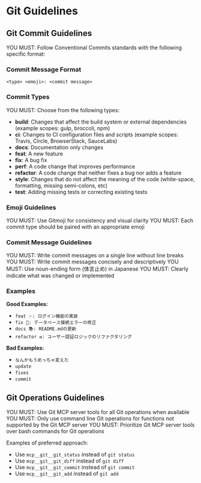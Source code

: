 # Git Guidelines

## Git Commit Guidelines

YOU MUST: Follow Conventional Commits standards with the following specific format:

### Commit Message Format

```text
<type> <emoji>: <commit message>
```

### Commit Types

YOU MUST: Choose from the following types:

- **build**: Changes that affect the build system or external dependencies (example scopes: gulp, broccoli, npm)
- **ci**: Changes to CI configuration files and scripts (example scopes: Travis, Circle, BrowserStack, SauceLabs)
- **docs**: Documentation only changes
- **feat**: A new feature
- **fix**: A bug fix
- **perf**: A code change that improves performance
- **refactor**: A code change that neither fixes a bug nor adds a feature
- **style**: Changes that do not affect the meaning of the code (white-space, formatting, missing semi-colons, etc)
- **test**: Adding missing tests or correcting existing tests

### Emoji Guidelines

YOU MUST: Use Gitmoji for consistency and visual clarity
YOU MUST: Each commit type should be paired with an appropriate emoji

### Commit Message Guidelines

YOU MUST: Write commit messages on a single line without line breaks
YOU MUST: Write commit messages concisely and descriptively
YOU MUST: Use noun-ending form (体言止め) in Japanese
YOU MUST: Clearly indicate what was changed or implemented

### Examples

**Good Examples:**

- `feat ✨: ログイン機能の実装`
- `fix 🐛: データベース接続エラーの修正`
- `docs 📚: README.mdの更新`
- `refactor ♻️: ユーザー認証ロジックのリファクタリング`

**Bad Examples:**

- `なんかもうめっちゃ変えた`
- `update`
- `fixes`
- `commit`

## Git Operations Guidelines

YOU MUST: Use Git MCP server tools for all Git operations when available
YOU MUST: Only use command line Git operations for functions not supported by the Git MCP server
YOU MUST: Prioritize Git MCP server tools over bash commands for Git operations

Examples of preferred approach:

- Use `mcp__git__git_status` instead of `git status`
- Use `mcp__git__git_diff` instead of `git diff`
- Use `mcp__git__git_commit` instead of `git commit`
- Use `mcp__git__git_add` instead of `git add`
